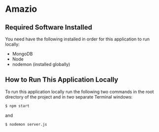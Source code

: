 # Amazio

## Required Software Installed 

You need have the following installed in order for this application to run locally: 

* MongoDB
* Node
* nodemon (installed globally)

## How to Run This Application Locally 

To run this application locally run the following two commands in the root directory of the project and in *two* separate Terminal windows: 

```bash
$ npm start
```

and

```bash
$ nodemon server.js
```
